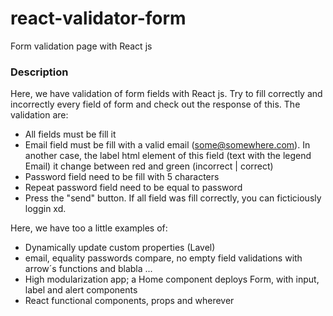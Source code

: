 # react-validator-form
Form validation page with React js

### Description
Here, we have validation of form fields with React js. Try to fill correctly and incorrectly every field of form and check out the response of this. The validation are:

  + All fields must be fill it
  + Email field must be fill with a valid email (some@somewhere.com). In another case, the label html element of this field (text with the legend Email) it change between red and  green (incorrect | correct) 
  + Password field need to be fill with 5 characters
  + Repeat password field need to be equal to password
  + Press the "send" button. If all field was fill correctly, you can ficticiously loggin xd. 

Here, we have too a little examples of: 

  + Dynamically update custom properties (Lavel)
  + email, equality passwords compare, no empty field validations with arrow´s functions and blabla ...
  + High modularization app; a Home component deploys Form, with input, label and alert components 
  + React functional components, props and wherever

